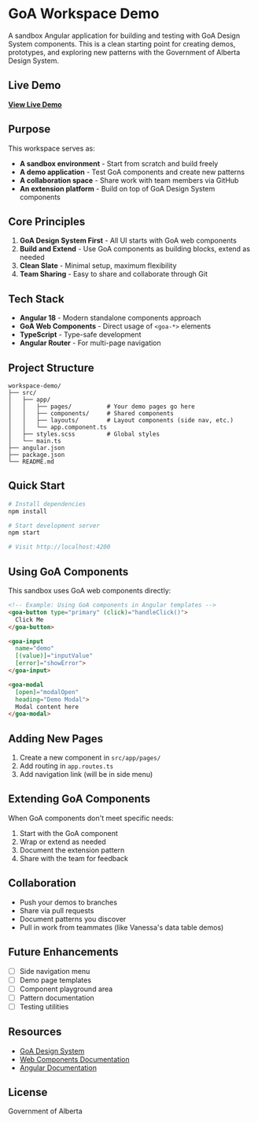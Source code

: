 # GoA Workspace Demo

A sandbox Angular application for building and testing with GoA Design System components. This is a clean starting point for creating demos, prototypes, and exploring new patterns with the Government of Alberta Design System.

## Live Demo

**[View Live Demo](https://main--goa-workspace-playground.netlify.app/)**

## Purpose

This workspace serves as:
- **A sandbox environment** - Start from scratch and build freely
- **A demo application** - Test GoA components and create new patterns
- **A collaboration space** - Share work with team members via GitHub
- **An extension platform** - Build on top of GoA Design System components

## Core Principles

1. **GoA Design System First** - All UI starts with GoA web components
2. **Build and Extend** - Use GoA components as building blocks, extend as needed
3. **Clean Slate** - Minimal setup, maximum flexibility
4. **Team Sharing** - Easy to share and collaborate through Git

## Tech Stack

- **Angular 18** - Modern standalone components approach
- **GoA Web Components** - Direct usage of `<goa-*>` elements
- **TypeScript** - Type-safe development
- **Angular Router** - For multi-page navigation

## Project Structure

```
workspace-demo/
├── src/
│   ├── app/
│   │   ├── pages/          # Your demo pages go here
│   │   ├── components/     # Shared components
│   │   ├── layouts/        # Layout components (side nav, etc.)
│   │   └── app.component.ts
│   ├── styles.scss         # Global styles
│   └── main.ts
├── angular.json
├── package.json
└── README.md
```

## Quick Start

```bash
# Install dependencies
npm install

# Start development server
npm start

# Visit http://localhost:4200
```

## Using GoA Components

This sandbox uses GoA web components directly:

```html
<!-- Example: Using GoA components in Angular templates -->
<goa-button type="primary" (click)="handleClick()">
  Click Me
</goa-button>

<goa-input 
  name="demo" 
  [(value)]="inputValue"
  [error]="showError">
</goa-input>

<goa-modal 
  [open]="modalOpen"
  heading="Demo Modal">
  Modal content here
</goa-modal>
```

## Adding New Pages

1. Create a new component in `src/app/pages/`
2. Add routing in `app.routes.ts`
3. Add navigation link (will be in side menu)

## Extending GoA Components

When GoA components don't meet specific needs:
1. Start with the GoA component
2. Wrap or extend as needed
3. Document the extension pattern
4. Share with the team for feedback

## Collaboration

- Push your demos to branches
- Share via pull requests
- Document patterns you discover
- Pull in work from teammates (like Vanessa's data table demos)

## Future Enhancements

- [ ] Side navigation menu
- [ ] Demo page templates
- [ ] Component playground area
- [ ] Pattern documentation
- [ ] Testing utilities

## Resources

- [GoA Design System](https://design.alberta.ca/)
- [Web Components Documentation](https://design.alberta.ca/components)
- [Angular Documentation](https://angular.io/)

## License

Government of Alberta
